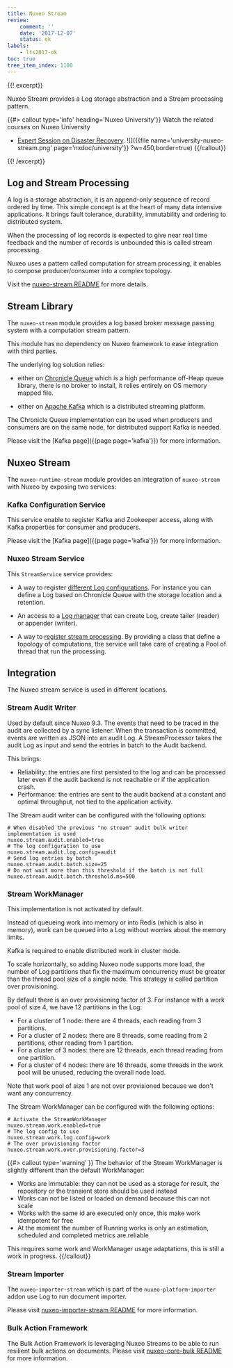 ```yaml
---
title: Nuxeo Stream
review:
    comment: ''
    date: '2017-12-07'
    status: ok
labels:
    - lts2017-ok
toc: true
tree_item_index: 1100
---
```

{{! excerpt}}

Nuxeo Stream provides a Log storage abstraction and a Stream processing pattern.

{{#> callout type='info' heading='Nuxeo University'}}
Watch the related courses on Nuxeo University
- [Expert Session on Disaster Recovery](https://university.nuxeo.com/learn/public/course/view/elearning/126/lts-2017-new-features).
![]({{file name='university-nuxeo-stream.png' page='nxdoc/university'}} ?w=450,border=true)
{{/callout}}

{{! /excerpt}}

## Log and Stream Processing

A log is a storage abstraction, it is an append-only sequence of record ordered by time.
This simple concept is at the heart of many data intensive applications. It brings fault tolerance, durability, immutability and ordering to distributed system.

When the processing of log records is expected to give near real time feedback and the number of records is unbounded this is called stream processing.

Nuxeo uses a pattern called computation for stream processing, it enables to compose producer/consumer into a complex topology.

Visit the [nuxeo-stream README](https://github.com/nuxeo/nuxeo/tree/master/nuxeo-runtime/nuxeo-stream) for more details.

## Stream Library

The `nuxeo-stream` module provides a log based broker message passing system with a computation stream pattern.

This module has no dependency on Nuxeo framework to ease integration with third parties.

The underlying log solution relies:

- either on [Chronicle Queue](https://github.com/OpenHFT/Chronicle-Queue) which is a high performance off-Heap queue library, there is no broker to install, it relies entirely on OS memory mapped file.

- either on [Apache Kafka](https://kafka.apache.org/) which is a distributed streaming platform.

The Chronicle Queue implementation can be used when producers and consumers are on the same node,
for distributed support Kafka is needed.

Please visit the [Kafka page]({{page page='kafka'}}) for more information.

## Nuxeo Stream

The `nuxeo-runtime-stream` module provides an integration of `nuxeo-stream` with Nuxeo by exposing two services:

### Kafka Configuration Service

This service enable to register Kafka and Zookeeper access, along with Kafka properties for consumer and producers.

Please visit the [Kafka page]({{page page='kafka'}}) for more information.

### Nuxeo Stream Service

This `StreamService` service provides:

- A way to register [different Log configurations](https://github.com/nuxeo/nuxeo/tree/master/nuxeo-runtime/nuxeo-runtime-stream#the-log-configuration).
  For instance you can define a Log based on Chronicle Queue with the storage location and a retention.

- An access to a [Log manager](https://github.com/nuxeo/nuxeo/tree/master/nuxeo-runtime/nuxeo-runtime-stream#using-log-from-nuxeo) that can create Log, create tailer (reader) or appender (writer).

- A way to [register stream processing](https://github.com/nuxeo/nuxeo/tree/master/nuxeo-runtime/nuxeo-runtime-stream#stream-processing).
  By providing a class that define a topology of computations, the service will take care of creating a Pool of thread that run the processing.


## Integration

The Nuxeo stream service is used in different locations.

### Stream Audit Writer

Used by default since Nuxeo 9.3. The events that need to be traced in the audit are collected by a sync listener.
When the transaction is committed, events are written as JSON into an audit Log.
A StreamProcessor takes the audit Log as input and send the entries in batch to the Audit backend.

This brings:
- Reliability: the entries are first persisted to the log and can be processed later even
  if the audit backend is not reachable or if the application crash.
- Performance: the entries are sent to the audit backend at a constant and optimal throughput,
  not tied to the application activity.

The Stream audit writer can be configured with the following options:
```
# When disabled the previous "no stream" audit bulk writer implementation is used
nuxeo.stream.audit.enabled=true
# The log configuration to use
nuxeo.stream.audit.log.config=audit
# Send log entries by batch
nuxeo.stream.audit.batch.size=25
# Do not wait more than this threshold if the batch is not full
nuxeo.stream.audit.batch.threshold.ms=500
```

### Stream WorkManager

This implementation is not activated by default.

Instead of queueing work into memory or into Redis (which is also in memory),
work can be queued into a Log without worries about the memory limits.

Kafka is required to enable distributed work in cluster mode.

To scale horizontally, so adding Nuxeo node supports more load,
the number of Log partitions that fix the maximum concurrency must be greater than the thread pool size of a single node.
This strategy is called partition over provisioning.

By default there is an over provisioning factor of 3.
For instance with a work pool of size 4, we have 12 partitions in the Log:

- For a cluster of 1 node: there are 4 threads, each reading from 3 partitions.
- For a cluster of 2 nodes: there are 8 threads, some reading from 2 partitions, other reading from 1 partition.
- For a cluster of 3 nodes: there are 12 threads, each thread reading from one partition.
- For a cluster of 4 nodes: there are 16 threads, some threads in the work pool will be unused, reducing the overall node load.

Note that work pool of size 1 are not over provisioned because we don't want any concurrency.

The Stream WorkManager can be configured with the following options:
```
# Activate the StreamWorkManager
nuxeo.stream.work.enabled=true
# The log config to use
nuxeo.stream.work.log.config=work
# The over provisioning factor
nuxeo.stream.work.over.provisioning.factor=3
```

{{#> callout type='warning' }}
The behavior of the Stream WorkManager is slightly different than the default WorkManager:

- Works are immutable: they can not be used as a storage for result, the repository or the transient store should be used instead
- Works can not be listed or loaded on demand because this can not scale
- Works with the same id are executed only once, this make work idempotent for free
- At the moment the number of Running works is only an estimation, scheduled and completed metrics are reliable

This requires some work and WorkManager usage adaptations, this is still a work in progress.
{{/callout}}

### Stream Importer

The `nuxeo-importer-stream` which is part of the `nuxeo-platform-importer` addon use Log to run document importer.

Please visit [nuxeo-importer-stream README](https://github.com/nuxeo/nuxeo-platform-importer/tree/master/nuxeo-importer-stream)
for more information.

### Bulk Action Framework

The Bulk Action Framework is leveraging Nuxeo Streams to be able to run resilient bulk actions on documents.
Please visit [nuxeo-core-bulk README](https://github.com/nuxeo/nuxeo/tree/master/nuxeo-core/nuxeo-core-bulk)
for more information.
